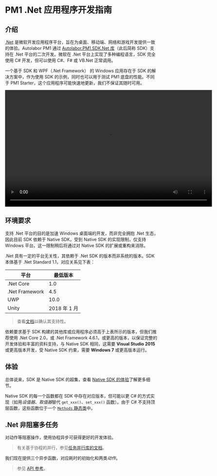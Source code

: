 # PM1 .Net 应用程序开发指南

## 介绍

[.Net](https://dotnet.microsoft.com/) 是微软开发应用程序平台，旨在为桌面、移动端、网络和游戏开发提供一致的体验。Autolabor PM1 通过 [Autolabor.PM1.SDK.Net 库](https://github.com/autolaborcenter/Autolabor.PM1.SDK.Net)（此后简称 SDK）支持在 .Net 平台的二次开发。微软在 .Net 平台上实现了多种编程语言，SDK 完全使用 C# 开发，但可以使用 C#、F# 或 VB.Net 正常调用。

一个基于 SDK 和 WPF（.Net Framework） 的 Windows 应用存在于 SDK 的解决方案中，作为使用 SDK 的示例，同时也可以用于测试 PM1 底盘的性能。不同于 PM1 Starter，这个应用程序可能快速地更新，我们不保证其随时可用。

<video src="../../_static/nuget.mp4" width="680" height="383" controls="controls"></video>

## 环境要求

支持 .Net 平台的目的是加速 Windows 桌面端的开发，而非完全拥抱 .Net 生态，因此目前 SDK 依赖于 Native SDK，受到 Native SDK 的实现限制，仅支持 Windows 平台。这一限制稍后将通过对 Native SDK 的扩展或重构来消除。

.Net 具有一定的平台无关性，其依赖于 .Net SDK 的版本而非系统的版本。SDK 本体基于 .Net Standard 1.1，对应关系见下表：

| 平台           | 最低版本     |
| -------------- | ------------ |
| .Net Core      | 1.0          |
| .Net Framework | 4.5          |
| UWP            | 10.0         |
| Unity          | 2018 年 1 月 |

> 查看[文档](https://docs.microsoft.com/zh-cn/dotnet/standard/net-standard)以确认其支持性。

依赖要求基于 SDK 构建的其他库或应用程序必须高于上表所示的版本，但我们推荐使用 .Net Core 2.0，或 .Net Framework 4.6.1，或更高的版本，以保证完整的开发体验和丰富的资料支持，与 Native SDK 相同，这需要 **Visual Studio 2015** 或更高版本开发，受 Native SDK 约束，需要 **Windows 7** 或更高版本运行。

## 体验

总体说来，SDK 是 Native SDK 的超集，查看 <a href="../native/readme.html#体验">Native SDK 的体验</a>了解更多细节。

Native SDK 的每一个函数都在 SDK 中存在对应版本，但可能以更 C# 的方式实现（如用*设值器*、*取值器*替代 `get_xxx()`、`set_xxx()` 函数）。由于 C# 不支持顶层函数，这些函数位于一个 [`Methods` 静态类](api-reference/Methods-Class)中。

## .Net 非阻塞多任务

对动作等阻塞操作，使用协程异步可获得更好的开发体验。

> 有关基于协程的并行，参见[任务并行库的文档](https://docs.microsoft.com/zh-cn/dotnet/standard/parallel-programming/task-parallel-library-tpl)。

我们现在提供三个异步函数，对应耗时的初始化和两类*动作*。

> 参见 [API 参考](api-reference/AsyncMethods-Class)。
